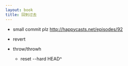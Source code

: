 ```yaml
---
layout: book
title: 回到过去
---
```


- small commit plz http://happycasts.net/episodes/92

- revert

- throw/throwh
  - reset --hard HEAD^